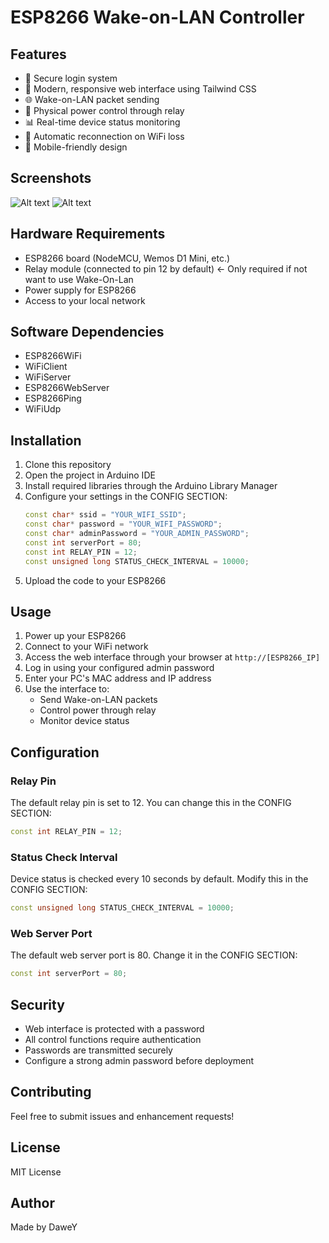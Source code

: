 # ESP8266 Wake-on-LAN Controller

## Features

- 🔐 Secure login system
- 💫 Modern, responsive web interface using Tailwind CSS
- 🌐 Wake-on-LAN packet sending
- 🔌 Physical power control through relay
- 📊 Real-time device status monitoring
- 🔄 Automatic reconnection on WiFi loss
- 📱 Mobile-friendly design

## Screenshots

![Alt text](https://i.ibb.co/CsDkvjsL/K-perny-k-p-2025-02-22-143137.png "Login")
![Alt text](https://i.ibb.co/1GbhqLG8/K-perny-k-p-2025-02-22-143331.png "Main")

## Hardware Requirements

- ESP8266 board (NodeMCU, Wemos D1 Mini, etc.)
- Relay module (connected to pin 12 by default) <- Only required if not want to use Wake-On-Lan
- Power supply for ESP8266
- Access to your local network

## Software Dependencies

- ESP8266WiFi
- WiFiClient
- WiFiServer
- ESP8266WebServer
- ESP8266Ping
- WiFiUdp

## Installation

1. Clone this repository
2. Open the project in Arduino IDE
3. Install required libraries through the Arduino Library Manager
4. Configure your settings in the CONFIG SECTION:
   ```cpp
   const char* ssid = "YOUR_WIFI_SSID";
   const char* password = "YOUR_WIFI_PASSWORD";
   const char* adminPassword = "YOUR_ADMIN_PASSWORD";
   const int serverPort = 80;
   const int RELAY_PIN = 12;
   const unsigned long STATUS_CHECK_INTERVAL = 10000;
   ```
5. Upload the code to your ESP8266

## Usage

1. Power up your ESP8266
2. Connect to your WiFi network
3. Access the web interface through your browser at `http://[ESP8266_IP]`
4. Log in using your configured admin password
5. Enter your PC's MAC address and IP address
6. Use the interface to:
   - Send Wake-on-LAN packets
   - Control power through relay
   - Monitor device status

## Configuration

### Relay Pin

The default relay pin is set to 12. You can change this in the CONFIG SECTION:
```cpp
const int RELAY_PIN = 12;
```

### Status Check Interval

Device status is checked every 10 seconds by default. Modify this in the CONFIG SECTION:
```cpp
const unsigned long STATUS_CHECK_INTERVAL = 10000;
```

### Web Server Port

The default web server port is 80. Change it in the CONFIG SECTION:
```cpp
const int serverPort = 80;
```

## Security

- Web interface is protected with a password
- All control functions require authentication
- Passwords are transmitted securely
- Configure a strong admin password before deployment

## Contributing

Feel free to submit issues and enhancement requests!

## License

MIT License

## Author

Made by DaweY
